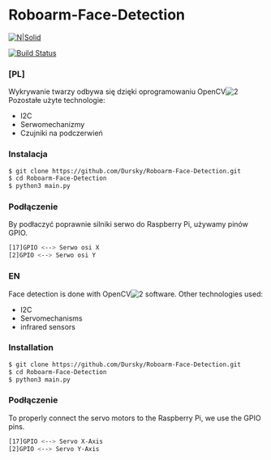 # Roboarm-Face-Detection

[![N|Solid](https://cldup.com/dTxpPi9lDf.thumb.png)](https://nodesource.com/products/nsolid)

[![Build Status](https://travis-ci.org/joemccann/dillinger.svg?branch=master)](https://travis-ci.org/joemccann/dillinger)

### [PL]
Wykrywanie twarzy odbywa się dzięki oprogramowaniu OpenCV![2]()
Pozostałe użyte technologie:
  - I2C
  - Serwomechanizmy
  - Czujniki na podczerwień
  

### Instalacja

```sh
$ git clone https://github.com/Dursky/Roboarm-Face-Detection.git
$ cd Roboarm-Face-Detection
$ python3 main.py
```
### Podłączenie

By podłaczyć poprawnie silniki serwo do Raspberry Pi, używamy pinów GPIO.
```sh
[17]GPIO <--> Serwo osi X
[2]GPIO <--> Serwo osi Y
```



### EN

Face detection is done with OpenCV![2]() software.
Other technologies used:
  - I2C
  - Servomechanisms
  - infrared sensors

### Installation

```sh
$ git clone https://github.com/Dursky/Roboarm-Face-Detection.git
$ cd Roboarm-Face-Detection
$ python3 main.py
```

### Podłączenie

To properly connect the servo motors to the Raspberry Pi, we use the GPIO pins.
```sh
[17]GPIO <--> Servo X-Axis
[2]GPIO <--> Servo Y-Axis
```